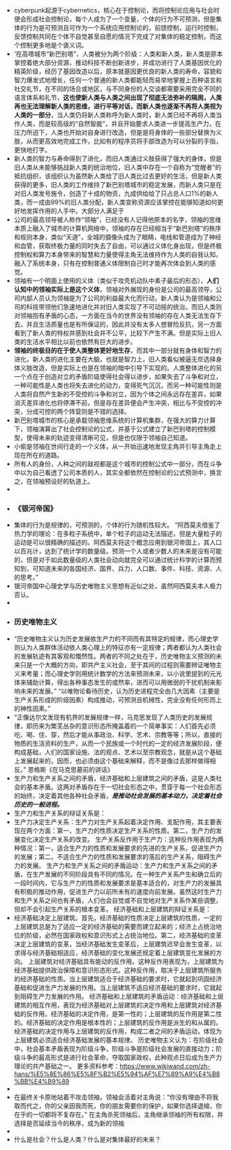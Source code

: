 - cyberpunk起源于cybernetics，核心在于控制论，而将控制论应用与社会时便会形成社会控制论，每个人成为了一个变量，个体的行为不可预测，但是集体的行为是可预测且可作为一个系统应用控制论的，前馈控制，运行时控制，反馈控制共同在个体不自觉甚至自愿的情况下完成了对集体的稳定控制，而这个控制更多地是个褒义词。
- ‘在高塔城市“新巴别塔”，人类被分为两个阶级：人类和新人类，新人类是原本掌控着绝大部分资源，推动科技不断创新进步，并成功进行了人类基因优化的精英阶级，经历了基因改造以后，原本就基因更优良的新人类的寿命，容貌和智力爆发式地增长，任何一个普通的新人类都能轻而易举地掌握上百种语言和社交礼节，在不同的场合或地区，与不同身份的人交谈都需要采用完全不同的语言体系和礼节，**这也使新人类与人类之间出现了彻底无法弥补的隔阂，人类再也无法理解新人类的思维，进行平等对话，而新人类也逐渐不再将人类视为人类的一部分**，当人类仍将新人类称呼为新人类时，新人类已经不再将人类当作人类，而是较高级的“自然智能”，并且开始要求人类进一步提高生产力，在压力所迫下，人类也开始对自身进行改造，但是是将身体的一些部分替换为义肢，从而更高效地完成工作，比如有的程序员将手部改造为可以分裂的手指，更快地打字。
- 新人类的智力与寿命得到了进化，而旧人类通过义肢获得了强大的身体，但是旧人类从未能够挑战新人类的统治地位，旧人类中存在一个自称为“觉醒者”的抵抗组织，该组织认为虽然新人类给了旧人类比过去更好的生活，但是新人类获得的更多，旧人类的工作维持了新巴别塔城市的稳定发展，而新人类只是在对旧人类发号施令，创造了十成的物资，九成供给给了只占总人口1%的新人类，而一成由99%的旧人类分配，新人类宣称资源应该掌控在能够知道如何更好地发挥作用的人手中。大部分人满足于
- 公司的最高领导被人称作“领袖”，已经没有人记得他原本的名字，领袖的思维本质上融入了城市的计算机网络中，领袖的存在已经相当于“新巴别塔”的秩序和规则本身，类似“天道”，全城的摄像头成为了眼睛，电线和管道成为了神经和血管，获取终极力量的同时失去了自由，可以通过义体化身出现，但是终极控制权和算力本身带来的智慧和力量使得主角无法维持作为人类的自我认知，融入了系统本身，只有在控制普通义体限制自己时才能再次体会到人类的感觉。
- 领袖有一个明面上使用的义体（类似于攻壳机动队中素子最后的形态），**人们认知中的领袖实际上是这个义体**，领袖对外展现的身份是公司的最高领导，公司内部人员认为领袖是为了公司的利益最大化而行动，新人类认为是领袖和公司的科技带领他们急速地进化并对旧人类实现了不可动摇的统治。而旧人类则对领袖抱有矛盾的心态，一方面在当今的世界没有领袖的存在人类无法生存下去，并且生活质量也是有所保证的，因此并没有太多人想冒险反抗，另一方面看到了新人类的特权并感到社会并不公平，比较下产生不满。但是实际上旧人类的生活水平相比以前也依然有巨大的进步。
- **领袖的终极目的在于使人类整体更好地生存**，而其中一部分就有身体和智力的进化，新人类的进化主要在大脑，也就是智力上，旧人类看似被逼无奈选择身体义肢改造，但是实际上也是在领袖的暗中引导下实现的。人类整体进化的另一个点在于创造对立的矛盾阶级使得社会得以进步，如果失去了斗争和对立，一种可能性是人类也将失去进化的动力，变得死气沉沉，而另一种可能性则是人类将自然产生新的不受控的斗争和对立，因为个体之间永远存在差异，如果消灭差异进化也将停滞不前，但是存在差异便会产生冲突，相比与不受控的冲突，分成可控的两个阵营则是不错的选择。
- 新巴别塔城市的核心是承载领袖思维系统的计算机集群，在强大的算力计算下，领袖演算出了社会控制论的公式，并基于公式建立了新巴别塔的控制模型，使得未来的轨迹变得清晰可见，但是也仅限于领袖自己知道。
- 小偷是领袖在世间行走的一个义体，从一开始迅速地发现主角并引导主角走上现在所在的道路。
- 所有人的身份，人种之间的敌视都是这个城市的控制公式中一部分，而在斗争中以为自己看透了公司本质的人，其实全都依然在控制论的公式预测中，换言之，在领袖预设好的轨道上。
-
- ### 《银河帝国》
- 集体的行为是规律的，可预测的，个体的行为随机性较大。
  “阿西莫夫借鉴了热力学的理论：在多粒子系统中，单个粒子的运动无法描述，但是大量粒子的运动是可以很精确的描述的。阿西莫夫将这个概念应用到银河帝国上，其人口以百兆计，达到了统计学的数量级。预测一个人或者少数人的未来是没有可能的，但是对于如此数量级的人类社会动向就完全可以通过统计科学的计算而预知到，可知道未来的各国经济、国界、兵力、人口数、事件、科技、资源、人的思考。”
- 银河帝国中心理史学与历史唯物主义思想有近似之处，虽然阿西莫夫本人极力否认。
-
- ### 历史唯物主义
- “历史唯物主义认为历史发展依生产力的不同而有其特定的规律，而心理史学则认为人类群体活动依人类心理上的特征亦有一定规律；两者都认为人类社会的发展轨迹有其客观和慨然性。两者的不同之处在于，历史唯物主义预测的未来只是一个大概的方向，即共产主义社会，至于其间的过程则需要辨证唯物主义来考量；而心理史学则用统计数学的方法来预测未来，以小说里提到的元光体来辅助计算，得出各种事态发生的或然率，进而可以用微弱的干扰机制来影响未来的发展。”
  “以唯物论看待历史，认为历史进程完全由几大因素（主要是生产关系形成的阶级因素）构成推动，可预测且机械性，完全没有任何形而上的神性因素。”
- “正像达尔文发现有机界的发展规律一样，马克思发现了人类历史的发展规律，即历来为繁芜丛杂的意识形态所掩盖着的一个简单事实：人们首先必须吃、喝、住、穿，然后才能从事政治、科学、艺术、宗教等等；所以，直接的物质的生活资料的生产，从而一个民族或一个时代的一定的经济发展阶段，便构成基础，人们的国家设施、法的观点、艺术以至宗教观念，就是从这个基础上发展起来的，因而，也必须由这个基础来解释，而不是像过去那样做得相反。”
  恩格斯《在马克思墓前的讲话》
- 生产力和生产关系之间的矛盾，经济基础和上层建筑之间的矛盾，这是人类社会的基本矛盾。这两对矛盾存在于一切社会形态之中，贯穿于每一个社会形态的始终，决定着其他各种社会矛盾，***是推动社会发展的基本动力，决定着社会历史的一般进程。***
- 生产力和生产关系的辩证关系是：
- 生产力决定生产关系：生产力对生产关系起着决定作用、支配作用，其主要表现在两个方面：第一，生产力的性质决定生产关系的性质。第二，生产力的发展变化决定生产关系的改变。
  生产关系反作用于生产力：这种反作用表现为两种情况：第一，适合生产力的性质和发展要求的先进的生产关系，促进生产力的发展；第二，不适合生产力的性质和发展要求的落后的生产关系，阻碍生产力的发展。
  生产力和生产关系之间的矛盾运动：生产力和生产关系之间的矛盾，在生产发展的不同阶段具有不同的情况。在一种生产关系产生和确立后的一段时间内，它与生产力的性质和发展要求是基本适合的，对生产力的发展具有积极的推动作用，促进生产力以前所未有的速度向前发展。虽然这时生产力和生产关系之间也有矛盾，人们也会自觉或不自觉地对生产关系作某些调整，但却不会引起生产关系的根本变革。
  经济基础和上层建筑的辩证关系是：
- 经济基础决定上层建筑。首先，经济基础的性质决定上层建筑的性质，一定的上层建筑总是为了适应一定的经济基础的需要而建立起来的；经济上占统治地位的阶级，必然在国家政权和意识形式上占统治地位。第二，经济基础的变革决定上层建筑的变革，当经济基础发生变革后，上层建筑迟早会发生变革，以求得与经济基础相适应，经济基础的变化发展还规定着上层建筑变化发展的方向。
  上层建筑对经济基础具有能动的反作用。这种反作用表现为，上层建筑为经济基础提供政治保障和意识形态形式。这种反作用，取决于上层建筑所服务的经济基础的性质。当上层建筑适合于经济基础的要求时，它就起到巩固经济基础和促进生产力发展的作用。当上层建筑不适应经济基础的要求时，它就起到阻碍生产力发展的作用。
  经济基础和上层建筑的矛盾运动：经济基础和上层建筑的相互作用，表现为经济基础对上层建筑的决定作用和上层建筑对经济基础的反作用。经济基础的决定作用，是第一性的；上层建筑的反作用是第二性的。经济基础的决定作用是根本性的；上层建筑的反作用是派生的和从属的。经济基础的决定作用与上层建筑的反作用，构成二者之间的矛盾运动，体现为上层建筑必须适合经济基础发展的基本规律。
  历史唯物主义认为：在阶级社会中，社会基本矛盾表现为阶级斗争，阶级斗争是阶级社会发展的直接动力；阶级斗争的最高形式是进行社会革命，夺取国家政权，此种观点日后成为生产力理论的共产基础之一。
  更多资料参考：https://www.wikiwand.com/zh-hans/%E5%8E%86%E5%8F%B2%E5%94%AF%E7%89%A9%E4%B8%BB%E4%B9%89
-
- 在最终关卡原地站着不攻击领袖，领袖会活着对主角说：“你没有理由不将我取而代之，你的父亲因我而死，你的朋友需要你的保护，如果你选择退缩，你在乎的一切都将不复存在。”
  在主角杀死领袖后，主角继承领袖的所有权限，并选择是否延续当今的秩序，成为新的领袖
-
- 什么是社会？什么是人类？什么是对集体最好的未来？